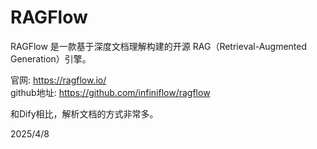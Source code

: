 # RAGFlow

RAGFlow 是一款基于深度文档理解构建的开源 RAG（Retrieval-Augmented Generation）引擎。

官网: https://ragflow.io/  
github地址: https://github.com/infiniflow/ragflow

和Dify相比，解析文档的方式非常多。


2025/4/8

